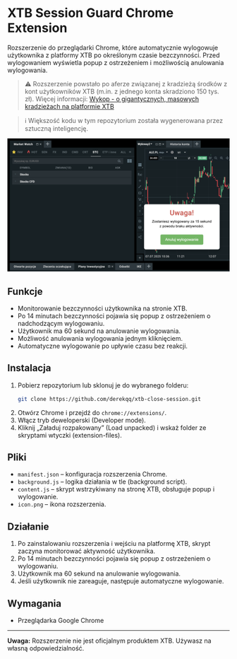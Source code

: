 # XTB Session Guard Chrome Extension

Rozszerzenie do przeglądarki Chrome, które automatycznie wylogowuje użytkownika z platformy XTB po określonym czasie bezczynności. Przed wylogowaniem wyświetla popup z ostrzeżeniem i możliwością anulowania wylogowania.

> ⚠️ Rozszerzenie powstało po aferze związanej z kradzieżą środków z kont użytkowników XTB (m.in. z jednego konta skradziono 150 tys. zł). Więcej informacji: [Wykop - o gigantycznych, masowych kradzieżach na platformie XTB](https://wykop.pl/link/7744253/o-gigantycznych-masowych-kradziezach-na-platformie-xtb)

> ℹ️ Większość kodu w tym repozytorium została wygenerowana przez sztuczną inteligencję.

![Zrzut ekranu z działania rozszerzenia](screenshot.png)

## Funkcje
- Monitorowanie bezczynności użytkownika na stronie XTB.
- Po 14 minutach bezczynności pojawia się popup z ostrzeżeniem o nadchodzącym wylogowaniu.
- Użytkownik ma 60 sekund na anulowanie wylogowania.
- Możliwość anulowania wylogowania jednym kliknięciem.
- Automatyczne wylogowanie po upływie czasu bez reakcji.

## Instalacja
1. Pobierz repozytorium lub sklonuj je do wybranego folderu:
   ```bash
   git clone https://github.com/derekqq/xtb-close-session.git
   ```
2. Otwórz Chrome i przejdź do `chrome://extensions/`.
3. Włącz tryb deweloperski (Developer mode).
4. Kliknij „Załaduj rozpakowany” (Load unpacked) i wskaż folder ze skryptami wtyczki (extension-files).

## Pliki
- `manifest.json` – konfiguracja rozszerzenia Chrome.
- `background.js` – logika działania w tle (background script).
- `content.js` – skrypt wstrzykiwany na stronę XTB, obsługuje popup i wylogowanie.
- `icon.png` – ikona rozszerzenia.

## Działanie
1. Po zainstalowaniu rozszerzenia i wejściu na platformę XTB, skrypt zaczyna monitorować aktywność użytkownika.
2. Po 14 minutach bezczynności pojawia się popup z ostrzeżeniem o wylogowaniu.
3. Użytkownik ma 60 sekund na anulowanie wylogowania.
4. Jeśli użytkownik nie zareaguje, następuje automatyczne wylogowanie.

## Wymagania
- Przeglądarka Google Chrome

---

**Uwaga:** Rozszerzenie nie jest oficjalnym produktem XTB. Używasz na własną odpowiedzialność.
